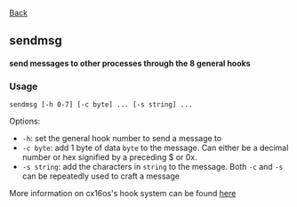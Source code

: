 [Back](./)

## sendmsg

#### send messages to other processes through the 8 general hooks

### Usage
`
sendmsg [-h 0-7] [-c byte] ... [-s string] ...
`

Options:
- `-h`: set the general hook number to send a message to
- `-c byte`: add 1 byte of data `byte` to the message. Can either be a decimal number or hex signified by a preceding $ or 0x.
- `-s string`: add the characters in `string` to the message.
Both `-c` and `-s` can be repeatedly used to craft a message

More information on cx16os's hook system can be found [here](/docs/system_hooks.md)
